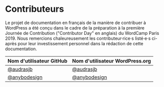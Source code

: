 # Contributeurs

Le projet de documentation en français de la manière de contribuer à WordPress a été conçu dans le cadre de la préparation à la première Journée de Contribution ("Contributor Day" en anglais) du WordCamp Paris 2019. Nous remercions chaleureusement les contributeur·rice·s listé·e·s ci-après pour leur investissement personnel dans la rédaction de cette documentation.

| Nom d'utilisateur GitHub | Nom d'utilisateur WordPress.org|
| --------------- | --------------------- |
| [@audrasjb](https://github.com/audrasjb) | [@audrasjb](https://profiles.wordpress.org/audrasjb) |
| [@anybodesign](https://github.com/anybodesign) | [@anybodesign](https://profiles.wordpress.org/anybodesign) |
